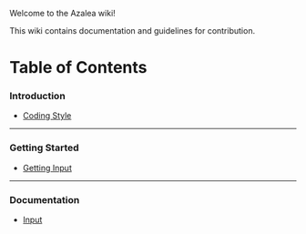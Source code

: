 Welcome to the Azalea wiki!

This wiki contains documentation and guidelines for contribution.

# Table of Contents

### Introduction

* [Coding Style](Coding-Style)
---
### Getting Started

* [Getting Input](Getting-Input)
---
### Documentation

* [Input](Input)

